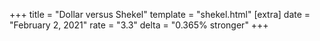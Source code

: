 +++
title = "Dollar versus Shekel"
template = "shekel.html"
[extra]
date = "February  2, 2021"
rate = "3.3"
delta = "0.365% stronger"
+++
